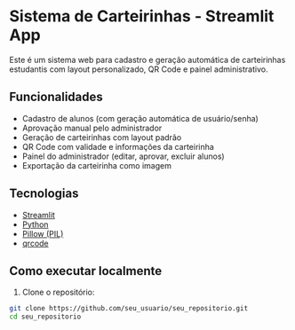 # Sistema de Carteirinhas - Streamlit App

Este é um sistema web para cadastro e geração automática de carteirinhas estudantis com layout personalizado, QR Code e painel administrativo.

## Funcionalidades

- Cadastro de alunos (com geração automática de usuário/senha)
- Aprovação manual pelo administrador
- Geração de carteirinhas com layout padrão
- QR Code com validade e informações da carteirinha
- Painel do administrador (editar, aprovar, excluir alunos)
- Exportação da carteirinha como imagem

## Tecnologias

- [Streamlit](https://streamlit.io)
- [Python](https://www.python.org)
- [Pillow (PIL)](https://pillow.readthedocs.io/)
- [qrcode](https://pypi.org/project/qrcode/)

## Como executar localmente

1. Clone o repositório:
```bash
git clone https://github.com/seu_usuario/seu_repositorio.git
cd seu_repositorio
